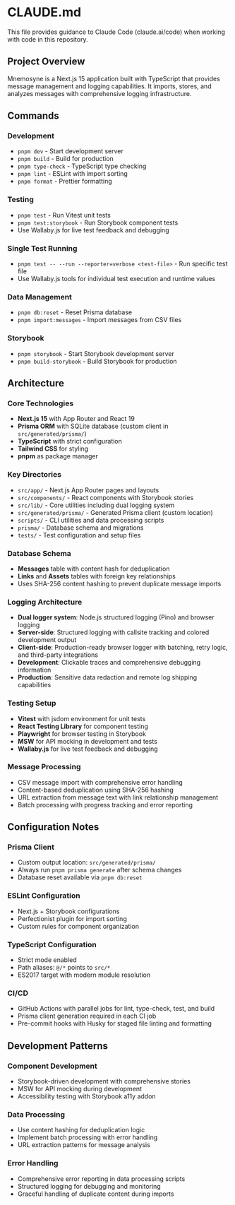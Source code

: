 # CLAUDE.md

This file provides guidance to Claude Code (claude.ai/code) when working with code in this repository.

## Project Overview

Mnemosyne is a Next.js 15 application built with TypeScript that provides message management and logging capabilities. It imports, stores, and analyzes messages with comprehensive logging infrastructure.

## Commands

### Development

- `pnpm dev` - Start development server
- `pnpm build` - Build for production
- `pnpm type-check` - TypeScript type checking
- `pnpm lint` - ESLint with import sorting
- `pnpm format` - Prettier formatting

### Testing

- `pnpm test` - Run Vitest unit tests
- `pnpm test:storybook` - Run Storybook component tests
- Use Wallaby.js for live test feedback and debugging

### Single Test Running

- `pnpm test -- --run --reporter=verbose <test-file>` - Run specific test file
- Use Wallaby.js tools for individual test execution and runtime values

### Data Management

- `pnpm db:reset` - Reset Prisma database
- `pnpm import:messages` - Import messages from CSV files

### Storybook

- `pnpm storybook` - Start Storybook development server
- `pnpm build-storybook` - Build Storybook for production

## Architecture

### Core Technologies

- **Next.js 15** with App Router and React 19
- **Prisma ORM** with SQLite database (custom client in `src/generated/prisma/`)
- **TypeScript** with strict configuration
- **Tailwind CSS** for styling
- **pnpm** as package manager

### Key Directories

- `src/app/` - Next.js App Router pages and layouts
- `src/components/` - React components with Storybook stories
- `src/lib/` - Core utilities including dual logging system
- `src/generated/prisma/` - Generated Prisma client (custom location)
- `scripts/` - CLI utilities and data processing scripts
- `prisma/` - Database schema and migrations
- `tests/` - Test configuration and setup files

### Database Schema

- **Messages** table with content hash for deduplication
- **Links** and **Assets** tables with foreign key relationships
- Uses SHA-256 content hashing to prevent duplicate message imports

### Logging Architecture

- **Dual logger system**: Node.js structured logging (Pino) and browser logging
- **Server-side**: Structured logging with callsite tracking and colored development output
- **Client-side**: Production-ready browser logger with batching, retry logic, and third-party integrations
- **Development**: Clickable traces and comprehensive debugging information
- **Production**: Sensitive data redaction and remote log shipping capabilities

### Testing Setup

- **Vitest** with jsdom environment for unit tests
- **React Testing Library** for component testing
- **Playwright** for browser testing in Storybook
- **MSW** for API mocking in development and tests
- **Wallaby.js** for live test feedback and debugging

### Message Processing

- CSV message import with comprehensive error handling
- Content-based deduplication using SHA-256 hashing
- URL extraction from message text with link relationship management
- Batch processing with progress tracking and error reporting

## Configuration Notes

### Prisma Client

- Custom output location: `src/generated/prisma/`
- Always run `pnpm prisma generate` after schema changes
- Database reset available via `pnpm db:reset`

### ESLint Configuration

- Next.js + Storybook configurations
- Perfectionist plugin for import sorting
- Custom rules for component organization

### TypeScript Configuration

- Strict mode enabled
- Path aliases: `@/*` points to `src/*`
- ES2017 target with modern module resolution

### CI/CD

- GitHub Actions with parallel jobs for lint, type-check, test, and build
- Prisma client generation required in each CI job
- Pre-commit hooks with Husky for staged file linting and formatting

## Development Patterns

### Component Development

- Storybook-driven development with comprehensive stories
- MSW for API mocking during development
- Accessibility testing with Storybook a11y addon

### Data Processing

- Use content hashing for deduplication logic
- Implement batch processing with error handling
- URL extraction patterns for message analysis

### Error Handling

- Comprehensive error reporting in data processing scripts
- Structured logging for debugging and monitoring
- Graceful handling of duplicate content during imports
